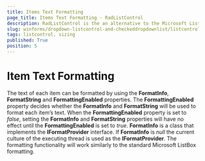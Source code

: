 ```yaml
---
title: Items Text Formatting
page_title: Items Text Formatting - RadListControl
description: RadListControl is the an alternative to the Microsoft ListBox control.
slug: winforms/dropdown-listcontrol-and-checkeddropdownlist/listcontrol/features/items-text-formatting
tags: listcontrol, sizing
published: True
position: 5  
---
```


# Item Text Formatting

The text of each item can be formatted by using the __FormatInfo__, __FormatString__ and __FormattingEnabled__ properties. The __FormattingEnabled__ property decides whether the __FormatInfo__ and __FormatString__ will be used to format each item’s text. When the __FormattingEnabled__ property is set to *false*, setting the __FormatInfo__ and __FormatString__ properties will have no effect until the __FormattingEnabled__ is set to *true*. __FormatInfo__ is a class that implements the __IFormatProvider__ interface. If __FormatInfo__ is *null* the current culture of the executing thread is used as the __IFormatProvider__. The formatting functionality will work similarly to the standard Microsoft ListBox formatting. 
